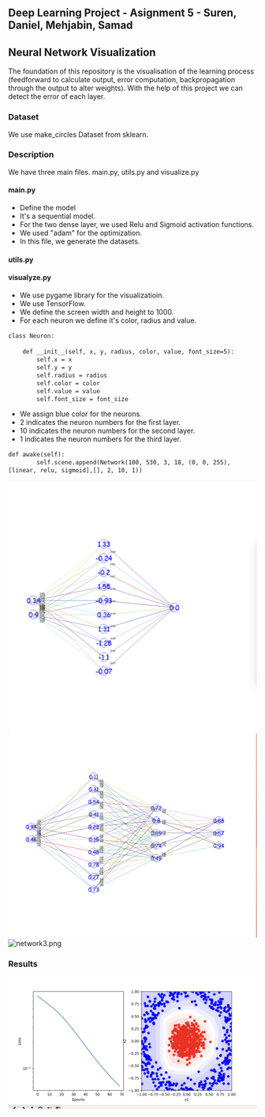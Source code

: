 ## Deep Learning Project - Asignment 5 - Suren, Daniel, Mehjabin, Samad
## Neural Network Visualization

The foundation of this repository is the visualisation of the learning process (feedforward to calculate output, error computation, backpropagation through the output to alter weights).
With the help of this project we can detect the error of each layer.
### Dataset

We use make_circles Dataset from sklearn.

### Description

We have three main files.
main.py, utils.py and visualize.py

#### main.py
- Define the model
- It's a sequential model.
- For the two dense layer, we used Relu and Sigmoid activation functions.
- We used "adam" for the optimization.
- In this file, we generate the datasets.

#### utils.py
#### visualyze.py
- We use pygame library for the visualizatioin.
- We use TensorFlow.
- We define the screen width and height to 1000.
- For each neuron we define it's color, radius and value.
````
class Neuron:

    def __init__(self, x, y, radius, color, value, font_size=5):
        self.x = x
        self.y = y
        self.radius = radius
        self.color = color
        self.value = value
        self.font_size = font_size
````
- We assign blue color for the neurons.
- 2 indicates the neuron numbers for the first layer.
- 10 indicates the neuron numbers for the second layer.
- 1 indicates the neuron numbers for the third layer.

````
def awake(self):
        self.scene.append(Network(100, 530, 3, 18, (0, 0, 255), [linear, relu, sigmoid],[], 2, 10, 1))
````

![model.png](model.png)
![network2.png](network2.png)
![network3.png](network3.png)

### Results

![charts2.png](charts2.png)
